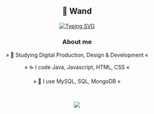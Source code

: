 <h2 align="center">💎 Wand </h2>
<p align="center">
  <a href="https://git.io/typing-svg"><img src="https://readme-typing-svg.demolab.com?font=Fira+Code&duration=4000&pause=50&center=true&vCenter=true&width=435&lines=+Developer;I+do+Minecraft+Plugins;I+do+Discord+Bots;Java%2C+Javascript%2C+CSS%2C+HTML;MySQL%2C+SQL%2C+MongoDB" alt="Typing SVG" /></a>
</p>

<h3 align="center">About me</h3>

<p align="center">»  📜 Studying Digital Production, Design & Development  «</p>
<p align="center">»  ☕ I code Java, Javascript, HTML, CSS  «</p>
<p align="center">»  💾 I use MySQL, SQL, MongoDB  «</p>

<br>

<p align="center">
<img src="https://github-readme-stats.vercel.app/api?username=xWand&show_icons=true&theme=dracula">
</p>
